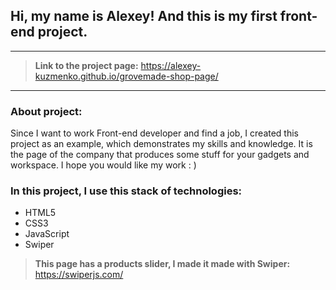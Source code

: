 ## Hi, my name is Alexey! And this is my first front-end project.

---

> **Link to the project page:** <https://alexey-kuzmenko.github.io/grovemade-shop-page/>

---

### About project:

Since I want to work Front-end developer and find a job, I created this project as an example, which demonstrates my skills and knowledge. It is the page of the company that produces some stuff for your gadgets and workspace. I hope you would like my work : )

### In this project, I use this stack of technologies:

- HTML5
- CSS3
- JavaScript
- Swiper

> **This page has a products slider, I made it made with Swiper:** <https://swiperjs.com/>
